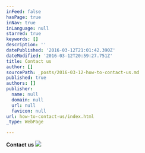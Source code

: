 ```yaml
---
inFeed: false
hasPage: true
inNav: true
inLanguage: null
starred: true
keywords: []
description: ''
datePublished: '2016-03-12T21:01:42.390Z'
dateModified: '2016-03-12T20:59:27.751Z'
title: Contact us
author: []
sourcePath: _posts/2016-03-12-how-to-contact-us.md
published: true
authors: []
publisher:
  name: null
  domain: null
  url: null
  favicon: null
url: how-to-contact-us/index.html
_type: WebPage

---
```

**Contact us**
![](https://s3-us-west-2.amazonaws.com/the-grid-img/p/5878c8076302229d24385eaf726676be16b7dbeb.png)